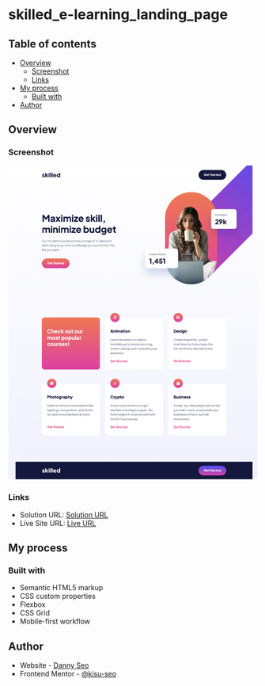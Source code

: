 # skilled_e-learning_landing_page

## Table of contents

- [Overview](#overview)
  - [Screenshot](#screenshot)
  - [Links](#links)
- [My process](#my-process)
  - [Built with](#built-with)
- [Author](#author)

## Overview

### Screenshot

![Project Screenshot](./skilled_e-learning_landing_page_screenshot.png)

### Links

- Solution URL: [Solution URL](https://github.com/kisu-seo/skilled_e-learning_landing_page)
- Live Site URL: [Live URL](https://kisu-seo.github.io/skilled_e-learning_landing_page/)

## My process

### Built with

- Semantic HTML5 markup
- CSS custom properties
- Flexbox
- CSS Grid
- Mobile-first workflow

## Author

- Website - [Danny Seo](https://github.com/kisu-seo)
- Frontend Mentor - [@kisu-seo](https://www.frontendmentor.io/profile/kisu-seo)
 
